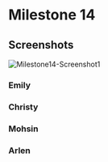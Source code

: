 # Milestone 14
## Screenshots
![Milestone14-Screenshot1](milestone14-imgs/milestone14-1.png)


### Emily

### Christy

### Mohsin

### Arlen
